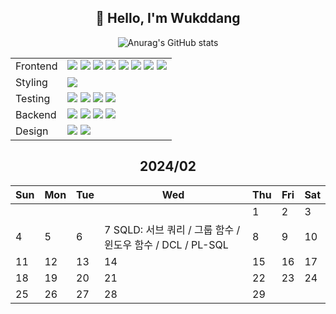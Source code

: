 <div align="center">

## 🙌 Hello, I'm Wukddang

![Anurag's GitHub stats](https://github-readme-stats.vercel.app/api?username=wukdddang&show_icons=true&theme=radical)

<table align="center">
    <!-- Row for Frontend Technologies -->
    <tr>
        <td>
          Frontend
        </td>
        <td>
            <img src="https://img.shields.io/badge/-HTML5-E34F26?logo=html5&logoColor=white&style=plastic" />
            <img src="https://img.shields.io/badge/-CSS3-1572B6?logo=css3&logoColor=white&style=plastic" />
            <img src="https://img.shields.io/badge/-JavaScript-F7DF1E?logo=javascript&logoColor=white&style=plastic" />
            <img src="https://img.shields.io/badge/-TypeScript-3178C6?logo=typescript&logoColor=white&style=plastic" />
            <img src="https://img.shields.io/badge/-React.JS-61DAFB?logo=react&logoColor=white&style=plastic" />
            <img src="https://img.shields.io/badge/-Leaflet.JS-199900?logo=leaflet&logoColor=white&style=plastic" />
            <img src="https://img.shields.io/badge/-Next.JS-000000?logo=next.js&logoColor=white&style=plastic" />
            <img src="https://img.shields.io/badge/-Three.JS-000000?logo=three.js&logoColor=white&style=plastic" />
        </td>
    </tr>
    <!-- Row for Testing Technologies -->
    <tr>
        <td>Styling</td>
        <td>
            <img src="https://img.shields.io/badge/-TailwindCSS-06B6D4?logo=tailwindcss&logoColor=white&style=plastic" />
        </td>
    </tr>
    <tr>
        <td>Testing</td>
        <td>
            <img src="https://img.shields.io/badge/-Jest-C21325?logo=jest&logoColor=white&style=plastic" />
            <img src="https://img.shields.io/badge/-Vitest-6E9F18?logo=vitest&logoColor=white&style=plastic" />
            <img src="https://img.shields.io/badge/-React Testing library-E33332?logo=testing-library&logoColor=white&style=plastic" />
            <img src="https://img.shields.io/badge/-Mock Service Worker-FF6A33?logo=mock service worker&logoColor=white&style=plastic" />
        </td>
    </tr>
    <!-- Row for Backend Technologies -->
    <tr>
        <td>Backend</td>
        <td>
            <img src="https://img.shields.io/badge/-Node.JS-339933?logo=node.js&logoColor=white&style=plastic" />
            <img src="https://img.shields.io/badge/-MongoDB-47A248.svg?logo=mongodb&logoColor=white&style=plastic" />
            <img src="https://img.shields.io/badge/-Mongoose-880000?logo=mongoose&logoColor=white&style=plastic" />
            <img src="https://img.shields.io/badge/-Docker-2496ED?logo=docker&logoColor=white&style=plastic" />
        </td>
    </tr>
    <!-- Row for Styling Technologies -->
    <tr>
        <td>Design</td>
        <td>
            <img src="https://img.shields.io/badge/-Figma-F24E1E?logo=figma&logoColor=white&style=plastic" />
            <img src="https://img.shields.io/badge/-Storybook-FF4785?logo=storybook&logoColor=white&style=plastic" />
        </td>
    </tr>
</table>

<!--CALENDAR-START-->
## 2024/02

| Sun | Mon | Tue | Wed | Thu | Fri | Sat |
| --- | --- | --- | --- | --- | --- | --- |
|     |     |     |     | 1 | 2 | 3 |
| 4 | 5 | 6 | 7 SQLD: 서브 쿼리 / 그룹 함수 / 윈도우 함수 / DCL / PL-SQL | 8 | 9 | 10 |
| 11 | 12 | 13 | 14 | 15 | 16 | 17 |
| 18 | 19 | 20 | 21 | 22 | 23 | 24 |
| 25 | 26 | 27 | 28 | 29 |

<!--CALENDAR-END-->
